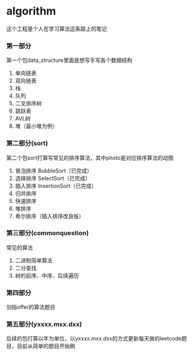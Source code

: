 # algorithm

这个工程是个人在学习算法这条路上的笔记

### 第一部分
第一个包data_structure里面是想写手写各个数据结构
1. 单向链表
2. 双向链表
3. 栈
4. 队列
5. 二叉排序树
6. 跳跃表
7. AVL树
8. 堆（最小堆为例）

### 第二部分(sort)
第二个包sort打算写常见的排序算法，其中photo是对应排序算法的动图

1. 冒泡排序 BubbleSort（已完成）
2. 选择排序 SelectSort（已完成）
3. 插入排序 InsertionSort（已完成）
4. 归并排序 
5. 快速排序
6. 堆排序
7. 希尔排序（插入排序改良版）

### 第三部分(commonquestion)
常见的算法
1. 二进制简单算法
2. 二分查找
3. 树的前序、中序、后续遍历

### 第四部分
剑指offer的算法题目

### 第五部分(yxxxx.mxx.dxx)
后续的包打算以年为单位，以yxxxx.mxx.dxx的方式更新每天做的leetcode题目，目前从简单的题目开始刷